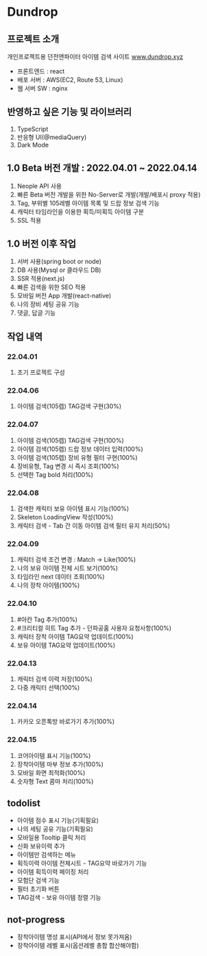 # Dundrop

## 프로젝트 소개
개인프로젝트용 던전앤파이터 아이템 검색 사이트 www.dundrop.xyz
- 프론트엔드 : react
- 배포 서버 : AWS(EC2, Route 53, Linux)
- 웹 서버 SW : nginx

## 반영하고 싶은 기능 및 라이브러리
1. TypeScript
2. 반응형 UI(@mediaQuery)
3. Dark Mode

## 1.0 Beta 버전 개발 : 2022.04.01 ~ 2022.04.14
1. Neople API 사용
2. 빠른 Beta 버전 개발을 위한 No-Server로 개발(개발/배포시 proxy 적용)
3. Tag, 부위별 105레벨 아이템 목록 및 드랍 정보 검색 기능
4. 캐릭터 타임라인을 이용한 획득/미획득 아이템 구분
5. SSL 적용

## 1.0 버전 이후 작업
1. 서버 사용(spring boot or node)
2. DB 사용(Mysql or 클라우드 DB)
3. SSR 적용(next.js)
4. 빠른 검색을 위한 SEO 적용
5. 모바일 버전 App 개발(react-native)
6. 나의 장비 세팅 공유 기능
7. 댓글, 답글 기능

## 작업 내역
### 22.04.01
1. 초기 프로젝트 구성

### 22.04.06
1. 아이템 검색(105렙) TAG검색 구현(30%)

### 22.04.07
1. 아이템 검색(105렙) TAG검색 구현(100%)
2. 아이템 검색(105렙) 드랍 정보 데이터 입력(100%)
3. 아이템 검색(105렙) 장비 유형 필터 구현(100%)
4. 장비유형, Tag 변경 시 즉시 조회(100%)
5. 선택한 Tag bold 처리(100%)

### 22.04.08
1. 검색한 캐릭터 보유 아이템 표시 기능(100%)
2. Skeleton LoadingView 작성(100%)
3. 캐릭터 검색 - Tab 간 이동 아이템 검색 필터 유지 처리(50%)

### 22.04.09
1. 캐릭터 검색 조건 변경 : Match -> Like(100%)
2. 나의 보유 아이템 전체 시트 보기(100%)
3. 타임라인 next 데이터 조회(100%)
4. 나의 장착 아이템(100%)

### 22.04.10
1. #아칸 Tag 추가(100%)
2. #크리티컬 히트 Tag 추가 - 던파공홈 사용자 요청사항(100%)
3. 캐릭터 장착 아이템 TAG요약 업데이트(100%)
4. 보유 아이템 TAG요약 업데이트(100%)

### 22.04.13
1. 캐릭터 검색 이력 저장(100%)
2. 다중 캐릭터 선택(100%)

### 22.04.14
1. 카카오 오픈톡방 바로가기 추가(100%)

### 22.04.15
1. 코어아이템 표시 기능(100%)
2. 장착아이템 마부 정보 추가(100%)
3. 모바일 화면 최적화(100%)
4. 숫자형 Text 콤마 처리(100%)

## todolist
- 아이템 점수 표시 기능(기획필요)
- 나의 세팅 공유 기능(기획필요)
- 모바일용 Tooltip 클릭 처리
- 신화 보유이력 추가
- 아이템만 검색하는 메뉴
- 획득이력 아이템 전체시트 - TAG요약 바로가기 기능
- 아이템 획득이력 페이징 처리
- 모험단 검색 기능
- 필터 초기화 버튼
- TAG검색 - 보유 아이템 정렬 기능

## not-progress
- 장착아이템 명성 표시(API에서 정보 못가져옴)
- 장착아이템 레벨 표시(옵션레벨 총합 합산해야함)